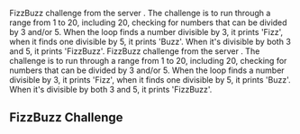 FizzBuzz challenge from the server </CodeINova>. The challenge is to run through a range from 1 to 20, including 20, checking for numbers that can be divided by 3 and/or 5. When the loop finds a number divisible by 3, it prints 'Fizz', when it finds one divisible by 5, it prints 'Buzz'. When it's divisible by both 3 and 5, it prints 'FizzBuzz'.
FizzBuzz challenge from the server </CodeINova>. The challenge is to run through a range from 1 to 20, including 20, checking for numbers that can be divided by 3 and/or 5. When the loop finds a number divisible by 3, it prints 'Fizz', when it finds one divisible by 5, it prints 'Buzz'. When it's divisible by both 3 and 5, it prints 'FizzBuzz'.
## FizzBuzz Challenge
